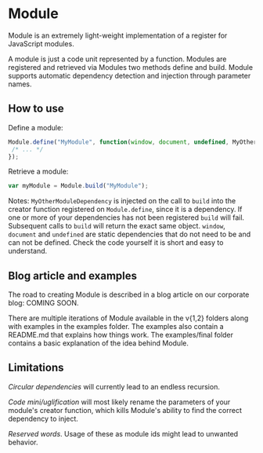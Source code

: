 # Module

Module is an extremely light-weight implementation of a register for JavaScript modules.

A module is just a code unit represented by a function. Modules are registered and retrieved via Modules two methods define and build. Module supports automatic dependency detection and injection through parameter names.

## How to use

Define a module:

```js
Module.define("MyModule", function(window, document, undefined, MyOtherModuleDependency) {
 /* ... */
});
```

Retrieve a module:
```js
var myModule = Module.build("MyModule");
```

Notes: `MyOtherModuleDependency` is injected on the call to `build` into the creator function registered on `Module.define`, since it is a dependency. If one or more of your dependencies has not been registered `build` will fail. Subsequent calls to `build` will return the exact same object. `window`, `document` and `undefined` are static dependencies that do not need to be and can not be defined. Check the code yourself it is short and easy to understand.

## Blog article and examples

The road to creating Module is described in a blog article on our corporate blog: COMING SOON. 

There are multiple iterations of Module available in the v{1,2} folders along with examples in the examples folder. The examples also contain a README.md that explains how things work. The examples/final folder contains a basic explanation of the idea behind Module.

## Limitations

*Circular dependencies* will currently lead to an endless recursion.

*Code mini/uglification* will most likely rename the parameters of your module's creator function, which kills Module's ability to find the correct dependency to inject.

*Reserved words*. Usage of these as module ids might lead to unwanted behavior.